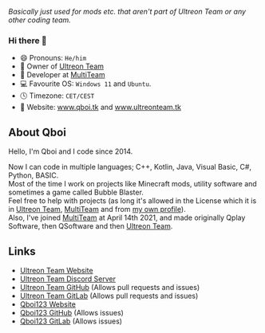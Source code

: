 *Basically just used for mods etc. that aren't part of Ultreon Team or any other coding team.*

### Hi there 👋
- 😄 Pronouns: `He/him`
- 🏢 Owner of [Ultreon Team](https://github.com/Ultreon) 
- 💼 Developer at [MultiTeam](https://github.com/MultiTeamDevGroup)
- 💻 Favourite OS: `Windows 11` and `Ubuntu`.
- 🕓 Timezone: `CET/CEST`
- 🔗 Website: www.qboi.tk and www.ultreonteam.tk

## About Qboi
Hello, I'm Qboi and I code since 2014.  

Now I can code in multiple languages; C++, Kotlin, Java, Visual Basic, C#, Python, BASIC.  
Most of the time I work on projects like Minecraft mods, utility software and sometimes a game called Bubble Blaster.  
Feel free to help with projects (as long it's allowed in the License which it is in [Ultreon Team](https://github.com/Ultreon), [MultiTeam](https://github.com/MultiTeamDevGroup) and from [my own profile](https://github.com/Qboi123)).  
Also, I've joined [MultiTeam](https://github.com/MultiTeamDevGroup) at April 14th 2021, and made originally Qplay Software, then QSoftware and then [Ultreon Team](https://github.com/Ultreon).  

## Links
 - [Ultreon Team Website](https://ultreonteam.tk)
 - [Ultreon Team Discord Server](https://www.discord.gg/WePT9v2CmQ)
 - [Ultreon Team GitHub](https://github.com/Ultreon) (Allows pull requests and issues)
 - [Ultreon Team GitLab](https://gitlab.com/ultreon) (Allows pull requests and issues)
 - [Qboi123 Website](https://qboi.tk)
 - [Qboi123 GitHub](https://github.com/Qboi123) (Allows issues)
 - [Qboi123 GitLab](https://gitlab.com/qboi123) (Allows issues)
